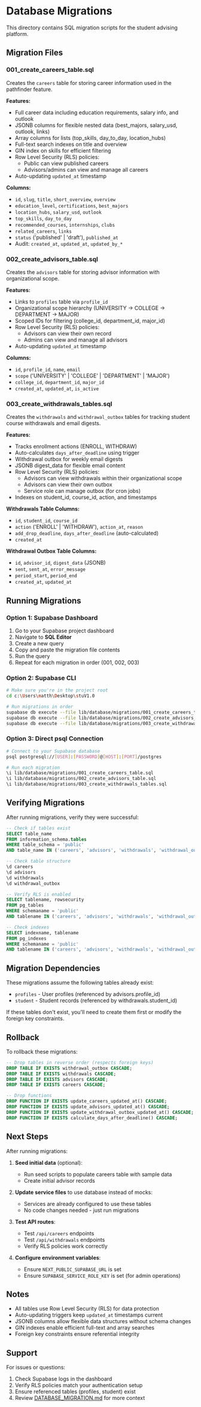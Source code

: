 # Database Migrations

This directory contains SQL migration scripts for the student advising platform.

## Migration Files

### 001_create_careers_table.sql
Creates the `careers` table for storing career information used in the pathfinder feature.

**Features:**
- Full career data including education requirements, salary info, and outlook
- JSONB columns for flexible nested data (best_majors, salary_usd, outlook, links)
- Array columns for lists (top_skills, day_to_day, location_hubs)
- Full-text search indexes on title and overview
- GIN index on skills for efficient filtering
- Row Level Security (RLS) policies:
  - Public can view published careers
  - Advisors/admins can view and manage all careers
- Auto-updating `updated_at` timestamp

**Columns:**
- `id`, `slug`, `title`, `short_overview`, `overview`
- `education_level`, `certifications`, `best_majors`
- `location_hubs`, `salary_usd`, `outlook`
- `top_skills`, `day_to_day`
- `recommended_courses`, `internships`, `clubs`
- `related_careers`, `links`
- `status` ('published' | 'draft'), `published_at`
- Audit: `created_at`, `updated_at`, `updated_by_*`

### 002_create_advisors_table.sql
Creates the `advisors` table for storing advisor information with organizational scope.

**Features:**
- Links to `profiles` table via `profile_id`
- Organizational scope hierarchy (UNIVERSITY → COLLEGE → DEPARTMENT → MAJOR)
- Scoped IDs for filtering (college_id, department_id, major_id)
- Row Level Security (RLS) policies:
  - Advisors can view their own record
  - Admins can view and manage all advisors
- Auto-updating `updated_at` timestamp

**Columns:**
- `id`, `profile_id`, `name`, `email`
- `scope` ('UNIVERSITY' | 'COLLEGE' | 'DEPARTMENT' | 'MAJOR')
- `college_id`, `department_id`, `major_id`
- `created_at`, `updated_at`, `is_active`

### 003_create_withdrawals_tables.sql
Creates the `withdrawals` and `withdrawal_outbox` tables for tracking student course withdrawals and email digests.

**Features:**
- Tracks enrollment actions (ENROLL, WITHDRAW)
- Auto-calculates `days_after_deadline` using trigger
- Withdrawal outbox for weekly email digests
- JSONB digest_data for flexible email content
- Row Level Security (RLS) policies:
  - Advisors can view withdrawals within their organizational scope
  - Advisors can view their own outbox
  - Service role can manage outbox (for cron jobs)
- Indexes on student_id, course_id, action, and timestamps

**Withdrawals Table Columns:**
- `id`, `student_id`, `course_id`
- `action` ('ENROLL' | 'WITHDRAW'), `action_at`, `reason`
- `add_drop_deadline`, `days_after_deadline` (auto-calculated)
- `created_at`

**Withdrawal Outbox Table Columns:**
- `id`, `advisor_id`, `digest_data` (JSONB)
- `sent`, `sent_at`, `error_message`
- `period_start`, `period_end`
- `created_at`, `updated_at`

## Running Migrations

### Option 1: Supabase Dashboard
1. Go to your Supabase project dashboard
2. Navigate to **SQL Editor**
3. Create a new query
4. Copy and paste the migration file contents
5. Run the query
6. Repeat for each migration in order (001, 002, 003)

### Option 2: Supabase CLI
```bash
# Make sure you're in the project root
cd c:\Users\matth\Desktop\stuV1.0

# Run migrations in order
supabase db execute --file lib/database/migrations/001_create_careers_table.sql
supabase db execute --file lib/database/migrations/002_create_advisors_table.sql
supabase db execute --file lib/database/migrations/003_create_withdrawals_tables.sql
```

### Option 3: Direct psql Connection
```bash
# Connect to your Supabase database
psql postgresql://[USER]:[PASSWORD]@[HOST]:[PORT]/postgres

# Run each migration
\i lib/database/migrations/001_create_careers_table.sql
\i lib/database/migrations/002_create_advisors_table.sql
\i lib/database/migrations/003_create_withdrawals_tables.sql
```

## Verifying Migrations

After running migrations, verify they were successful:

```sql
-- Check if tables exist
SELECT table_name
FROM information_schema.tables
WHERE table_schema = 'public'
AND table_name IN ('careers', 'advisors', 'withdrawals', 'withdrawal_outbox');

-- Check table structure
\d careers
\d advisors
\d withdrawals
\d withdrawal_outbox

-- Verify RLS is enabled
SELECT tablename, rowsecurity
FROM pg_tables
WHERE schemaname = 'public'
AND tablename IN ('careers', 'advisors', 'withdrawals', 'withdrawal_outbox');

-- Check indexes
SELECT indexname, tablename
FROM pg_indexes
WHERE schemaname = 'public'
AND tablename IN ('careers', 'advisors', 'withdrawals', 'withdrawal_outbox');
```

## Migration Dependencies

These migrations assume the following tables already exist:
- `profiles` - User profiles (referenced by advisors.profile_id)
- `student` - Student records (referenced by withdrawals.student_id)

If these tables don't exist, you'll need to create them first or modify the foreign key constraints.

## Rollback

To rollback these migrations:

```sql
-- Drop tables in reverse order (respects foreign keys)
DROP TABLE IF EXISTS withdrawal_outbox CASCADE;
DROP TABLE IF EXISTS withdrawals CASCADE;
DROP TABLE IF EXISTS advisors CASCADE;
DROP TABLE IF EXISTS careers CASCADE;

-- Drop functions
DROP FUNCTION IF EXISTS update_careers_updated_at() CASCADE;
DROP FUNCTION IF EXISTS update_advisors_updated_at() CASCADE;
DROP FUNCTION IF EXISTS update_withdrawal_outbox_updated_at() CASCADE;
DROP FUNCTION IF EXISTS calculate_days_after_deadline() CASCADE;
```

## Next Steps

After running migrations:

1. **Seed initial data** (optional):
   - Run seed scripts to populate careers table with sample data
   - Create initial advisor records

2. **Update service files** to use database instead of mocks:
   - Services are already configured to use these tables
   - No code changes needed - just run migrations

3. **Test API routes**:
   - Test `/api/careers` endpoints
   - Test `/api/withdrawals` endpoints
   - Verify RLS policies work correctly

4. **Configure environment variables**:
   - Ensure `NEXT_PUBLIC_SUPABASE_URL` is set
   - Ensure `SUPABASE_SERVICE_ROLE_KEY` is set (for admin operations)

## Notes

- All tables use Row Level Security (RLS) for data protection
- Auto-updating triggers keep `updated_at` timestamps current
- JSONB columns allow flexible data structures without schema changes
- GIN indexes enable efficient full-text and array searches
- Foreign key constraints ensure referential integrity

## Support

For issues or questions:
1. Check Supabase logs in the dashboard
2. Verify RLS policies match your authentication setup
3. Ensure referenced tables (profiles, student) exist
4. Review [DATABASE_MIGRATION.md](../../DATABASE_MIGRATION.md) for more context
